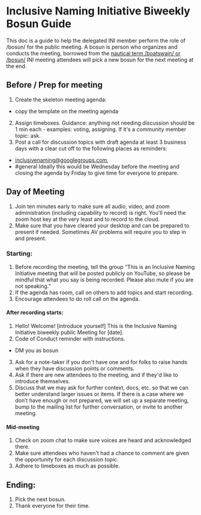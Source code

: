 # Inclusive Naming Initiative Biweekly Bosun Guide  

This doc is a guide to help the delegated INI member perform the role of /bosun/ for the public meeting. 
A bosun is person who organizes and conducts the meeting, borrowed from the [nautical term /boatswain/ or /bosun/](https://en.wikipedia.org/wiki/Boatswain)
INI meeting attendees will pick a new bosun for the next meeting at the end.

## Before / Prep for meeting 
1. Create the skeleton meeting agenda:
- copy the template on the meeting agenda 
2. Assign timeboxes. Guidance: anything not needing discussion should be 1 min each - 
examples: voting, assigning. If it's a community member topic: ask.
3. Post a call for discussion topics with draft agenda at least 3 business days with
a clear cut off to the following places as reminders:
  - inclusivenaming@googlegroups.com, 
  - #general
Ideally this would be Wednesday before the meeting and closing the agenda by 
Friday to give time for everyone to prepare.  

## Day of Meeting 

1. Join ten minutes early to make sure all audio, video, and zoom
administration (including capability to record) is right. You'll need the zoom 
host key at the very least and to record to the cloud.  
2. Make sure that you have cleared your desktop and can be prepared to present
if needed. Sometimes AV problems will require you to step in and present.
### Starting:
1. Before recording the meeting, tell the group “This is an Inclusive Naming 
Initiative meeting that will be posted publicly on YouTube, so please be mindful 
that what you say is being recorded. Please also mute if you are not speaking.” 
2. If the agenda has room, call on others to add topics and start recording.
3. Encourage attendees to do roll call on the agenda. 
#### After recording starts:
1. Hello! Welcome! [introduce yourself] This is the Inclusive Naming Initiative 
biweekly public Meeting for [date].
2. Code of Conduct reminder with instructions.
  - DM you as bosun
3. Ask for a note-taker if you don't have one and for folks to raise hands when
they have discussion points or comments.
4. Ask if there are new attendees to the meeting, and if they'd like to 
introduce themselves.
5. Discuss that we may ask for further context, docs, etc. so that we can better
understand larger issues or items. If there is a case where we don’t have
enough or not prepared, we will set up a separate meeting, bump to the mailing
list for further conversation, or invite to another meeting.
#### Mid-meeting
1. Check on zoom chat to make sure voices are heard and acknowledged there.
2. Make sure attendees who haven't had a chance to comment are given the
opportunity for each discussion topic. 
3. Adhere to timeboxes as much as possible.  
## Ending:
1. Pick the next bosun.  
2. Thank everyone for their time. 
